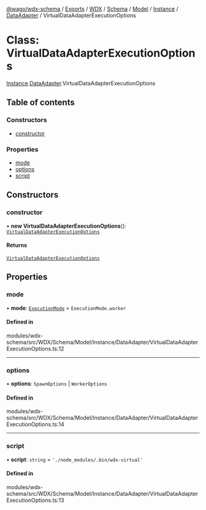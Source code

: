 [@wago/wdx-schema](../README.md) / [Exports](../modules.md) / [WDX](../modules/WDX.md) / [Schema](../modules/WDX.Schema.md) / [Model](../modules/WDX.Schema.Model.md) / [Instance](../modules/WDX.Schema.Model.Instance.md) / [DataAdapter](../modules/WDX.Schema.Model.Instance.DataAdapter.md) / VirtualDataAdapterExecutionOptions

# Class: VirtualDataAdapterExecutionOptions

[Instance](../modules/WDX.Schema.Model.Instance.md).[DataAdapter](../modules/WDX.Schema.Model.Instance.DataAdapter.md).VirtualDataAdapterExecutionOptions

## Table of contents

### Constructors

- [constructor](WDX.Schema.Model.Instance.DataAdapter.VirtualDataAdapterExecutionOptions.md#constructor)

### Properties

- [mode](WDX.Schema.Model.Instance.DataAdapter.VirtualDataAdapterExecutionOptions.md#mode)
- [options](WDX.Schema.Model.Instance.DataAdapter.VirtualDataAdapterExecutionOptions.md#options)
- [script](WDX.Schema.Model.Instance.DataAdapter.VirtualDataAdapterExecutionOptions.md#script)

## Constructors

### constructor

• **new VirtualDataAdapterExecutionOptions**(): [`VirtualDataAdapterExecutionOptions`](WDX.Schema.Model.Instance.DataAdapter.VirtualDataAdapterExecutionOptions.md)

#### Returns

[`VirtualDataAdapterExecutionOptions`](WDX.Schema.Model.Instance.DataAdapter.VirtualDataAdapterExecutionOptions.md)

## Properties

### mode

• **mode**: [`ExecutionMode`](../enums/WDX.Schema.Model.Instance.ExecutionMode.md) = `ExecutionMode.worker`

#### Defined in

modules/wdx-schema/src/WDX/Schema/Model/Instance/DataAdapter/VirtualDataAdapterExecutionOptions.ts:12

___

### options

• **options**: `SpawnOptions` \| `WorkerOptions`

#### Defined in

modules/wdx-schema/src/WDX/Schema/Model/Instance/DataAdapter/VirtualDataAdapterExecutionOptions.ts:14

___

### script

• **script**: `string` = `'./node_modules/.bin/wdx-virtual'`

#### Defined in

modules/wdx-schema/src/WDX/Schema/Model/Instance/DataAdapter/VirtualDataAdapterExecutionOptions.ts:13
